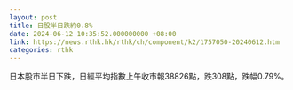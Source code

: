 ```yaml
---
layout: post
title: 日股半日跌約0.8%
date: 2024-06-12 10:35:52.000000000 +08:00
link: https://news.rthk.hk/rthk/ch/component/k2/1757050-20240612.htm
categories: rthk
---
```


日本股市半日下跌，日經平均指數上午收市報38826點，跌308點，跌幅0.79%。
